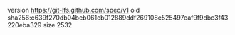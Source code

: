 version https://git-lfs.github.com/spec/v1
oid sha256:c639f270db04beb061eb012889ddf269108e525497eaf9f9dbc3f43220eba329
size 2532
